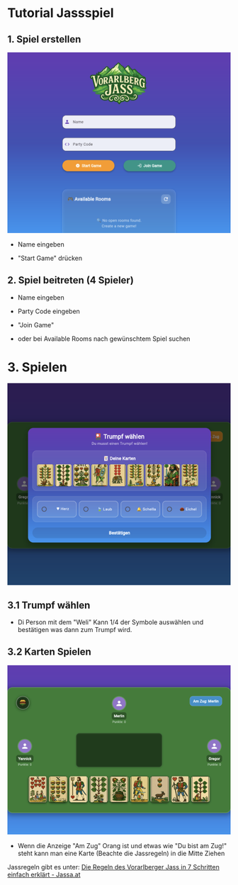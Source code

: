 # Tutorial Jassspiel

## 1. Spiel erstellen

![image](doc/images/picture_start_game.png)

- Name eingeben
  
- "Start Game" drücken
  

## 2. Spiel beitreten (4 Spieler)

- Name eingeben
  
- Party Code eingeben
  
- "Join Game"
  
- oder bei Available Rooms nach gewünschtem Spiel suchen
  

# 3. Spielen

![image](doc/images/picture_choose_trumpf.png)

## 3.1 Trumpf wählen

- Di Person mit dem "Weli" Kann 1/4 der Symbole auswählen und bestätigen was dann zum Trumpf wird.

## 3.2 Karten Spielen

![image](doc/images/picture_in_game.png)

- Wenn die Anzeige "Am Zug" Orang ist und etwas wie "Du bist am Zug!" steht kann man eine Karte (Beachte die Jassregeln) in die Mitte Ziehen

Jassregeln gibt es unter: [Die Regeln des Vorarlberger Jass in 7 Schritten einfach erklärt - Jassa.at](https://www.jassa.at/regeln/)
